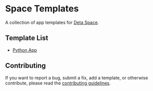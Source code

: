 # Space Templates

A collection of app templates for [Deta Space](https://deta.space).

## Template List

- [Python App](python-app)

## Contributing

If you want to report a bug, submit a fix, add a template, or otherwise contribute, please read the [contributing guidelines](CONTRIBUTING.md).
